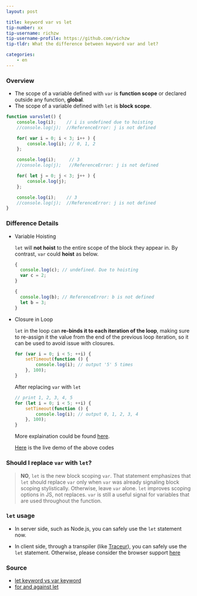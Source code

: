 ```yaml
---
layout: post

title: keyword var vs let
tip-number: xx
tip-username: richzw
tip-username-profile: https://github.com/richzw
tip-tldr: What the difference between keyword var and let?

categories:
    - en
---
```


### Overview

- The scope of a variable defined with `var` is **function scope** or declared outside any function, **global**.
- The scope of a variable defined with `let` is **block scope**.

```js
function varvslet() {
    console.log(i);    // i is undefined due to hoisting
    //console.log(j);  //ReferenceError: j is not defined

    for( var i = 0; i < 3; i++ ) {
        console.log(i); // 0, 1, 2
    };

    console.log(i);     // 3
    //console.log(j);   //ReferenceError: j is not defined

    for( let j = 0; j < 3; j++ ) {
        console.log(j);
    };

    console.log(i);    // 3
    //console.log(j);  //ReferenceError: j is not defined
}
```

### Difference Details

- Variable Hoisting

  `let` will **not hoist** to the entire scope of the block they appear in. By contrast, `var` could **hoist** as below.

  ```js
  {
    console.log(c); // undefined. Due to hoisting
    var c = 2;
  }

  {
    console.log(b); // ReferenceError: b is not defined
    let b = 3;
  }
  ```

- Closure in Loop

  `let` in the loop can **re-binds it to each iteration of the loop**, making sure to re-assign it the value from the end of the previous loop iteration, so it can be used to avoid issue with closures.

  ```js
  for (var i = 0; i < 5; ++i) {
      setTimeout(function () {
          console.log(i); // output '5' 5 times
      }, 100);  
  }
  ```

  After replacing `var` with `let`
  
  ```js
  // print 1, 2, 3, 4, 5
  for (let i = 0; i < 5; ++i) {
      setTimeout(function () {
          console.log(i); // output 0, 1, 2, 3, 4 
      }, 100);  
  }
  ```
  
  More explaination could be found [here](http://stackoverflow.com/questions/30899612/explanation-of-let-and-block-scoping-with-for-loops/30900289#30900289).

  [Here](https://jsbin.com/yumaye/edit?js,console) is the live demo of the above codes

### Should I replace `var` with `let`?

> **NO**, `let` is the new block scoping `var`. That statement emphasizes that `let` should replace `var` only when `var` was already signaling
block scoping stylistically. Otherwise, leave `var` alone. `let` improves scoping options in JS, not replaces. `var` is still a useful signal for variables that are used throughout the function. 

### `let` usage

- In server side, such as Node.js, you can safely use the `let` statement now.
  
- In client side, through a transpiler (like [Traceur](https://github.com/google/traceur-compiler)), you can safely use the `let` statement. Otherwise,
  please consider the browser support [here](http://caniuse.com/#search=let)

### Source

- [let keyword vs var keyword](http://stackoverflow.com/questions/762011/let-keyword-vs-var-keyword)
- [for and against let](https://davidwalsh.name/for-and-against-let)
